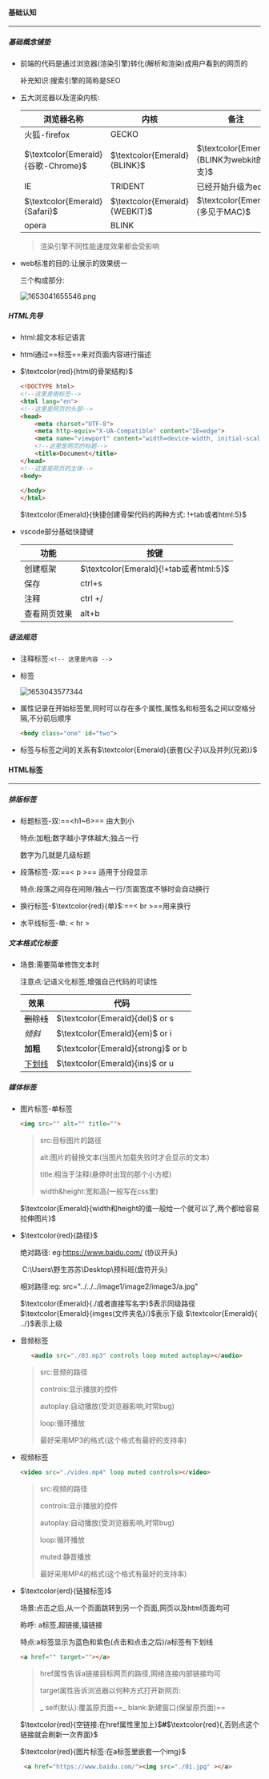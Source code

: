 #### 基础认知

------

##### 基础概念铺垫

- 前端的代码是通过浏览器(渲染引擎)转化(解析和渲染)成用户看到的网页的

  补充知识:搜索引擎的简称是SEO

- 五大浏览器以及渲染内核:

  | 浏览器名称                         | 内核                          | 备注                                       |
  | ---------------------------------- | ----------------------------- | ------------------------------------------ |
  | 火狐-firefox                       | GECKO                         |                                            |
  | $\textcolor{Emerald}{谷歌-Chrome}$ | $\textcolor{Emerald}{BLINK}$  | $\textcolor{Emerald}{BLINK为webkit的分支}$ |
  | IE                                 | TRIDENT                       | 已经开始升级为edge                         |
  | $\textcolor{Emerald}{Safari}$      | $\textcolor{Emerald}{WEBKIT}$ | $\textcolor{Emerald}{多见于MAC}$           |
  | opera                              | BLINK                         |                                            |

  > 渲染引擎不同性能速度效果都会受影响

- web标准的目的:让展示的效果统一

  三个构成部分:
  
  ![1653041655546.png](https://s1.imagehub.cc/images/2022/05/26/1653041655546.png)

 


##### HTML先导

- html:超文本标记语言

- html通过==标签==来对页面内容进行描述

- $\textcolor{red}{html的骨架结构}​$

  ```html
  <!DOCTYPE html>
  <!--这里是根标签-->
  <html lang="en">
  <!--这里是网页的头部-->
  <head>
      <meta charset="UTF-8">
      <meta http-equiv="X-UA-Compatible" content="IE=edge">
      <meta name="viewport" content="width=device-width, initial-scale=1.0">
      <!--这里是网页的标题-->
      <title>Document</title>
  </head>
  <!--这里是网页的主体-->
  <body>
      
  </body>
  </html>
  ```

  $\textcolor{Emerald}{快捷创建骨架代码的两种方式: !+tab或者html:5}$

- vscode部分基础快捷键

  | 功能         | 按键                                   |
  | ------------ | -------------------------------------- |
  | 创建框架     | $\textcolor{Emerald}{!+tab或者html:5}$ |
  | 保存         | ctrl+s                                 |
  | 注释         | ctrl  +/                               |
  | 查看网页效果 | alt+b                                  |

  

##### 语法规范

- 注释标签:`<!-- 这里是内容 -->`

- 标签

  ![1653043577344](C:\Users\野生苏苏\AppData\Roaming\Typora\typora-user-images\1653043577344.png)

- 属性记录在开始标签里,同时可以存在多个属性,属性名和标签名之间以空格分隔,不分前后顺序

  ```html
  <body class="one" id="two">
  ```

- 标签与标签之间的关系有$\textcolor{Emerald}{嵌套(父子)以及并列(兄弟)}$

  

#### HTML标签

------

##### 排版标签

- 标题标签-双:==<h1~6>== 由大到小

  特点:加粗;数字越小字体越大;独占一行

  数字为几就是几级标题

- 段落标签-双:==< p >== 适用于分段显示

  特点:段落之间存在间隙/独占一行/页面宽度不够时会自动换行

- 换行标签-$\textcolor{red}{单}$:==< br >==用来换行

- 水平线标签-单: < hr >

##### 文本格式化标签

- 场景:需要简单修饰文本时

  注意点:记语义化标签,增强自己代码的可读性

  | 效果          | 代码                                  |
  | ------------- | ------------------------------------- |
  | ~~删除线~~    | $\textcolor{Emerald}{del}$  or  s     |
  | *倾斜*        | $\textcolor{Emerald}{em}$   or  i     |
  | **加粗**      | $\textcolor{Emerald}{strong}$   or  b |
  | <u>下划线</u> | $\textcolor{Emerald}{ins}$   or  u    |

##### 媒体标签

- 图片标签-单标签

  ```html
  <img src="" alt="" title="">
  ```

  > src:目标图片的路径
  >
  > alt:图片的替换文本(当图片加载失败时才会显示的文本)
  >
  > title:相当于注释(悬停时出现的那个小方框)
  >
  > width&height:宽和高(一般写在css里)

  $\textcolor{Emerald}{width和height的值一般给一个就可以了,两个都给容易拉伸图片}$

- $\textcolor{red}{路径}​$

  绝对路径: eg:https://www.baidu.com/ (协议开头)

  ​                      C:\Users\野生苏苏\Desktop\预科班(盘符开头)

  相对路径:eg:   src="../../../image1/image2/image3/a.jpg" 

  $\textcolor{Emerald}{./或者直接写名字}$表示同级路径   $\textcolor{Emerald}{imges(文件夹名)/}$表示下级   $\textcolor{Emerald}{ ../}$表示上级

- 音频标签

  ```html
     <audio src="./03.mp3" controls loop muted autoplay></audio>
  ```

  > src:音频的路径
  >
  > controls:显示播放的控件
  >
  > autoplay:自动播放(受浏览器影响,时常bug)
  >
  > loop:循环播放
  >
  > 最好采用MP3的格式(这个格式有最好的支持率)

- 视频标签

  ```html
  <video src="./video.mp4" loop muted controls></video>
  ```

  > src:视频的路径
  >
  > controls:显示播放的控件
  >
  > autoplay:自动播放(受浏览器影响,时常bug)
  >
  > loop:循环播放
  >
  > muted:静音播放
  >
  > 最好采用MP4的格式(这个格式有最好的支持率)

- $\textcolor{erd}{链接标签}$

  场景:点击之后,从一个页面跳转到另一个页面,网页以及html页面均可

  称呼: a标签,超链接,锚链接

  特点:a标签显示为蓝色和紫色(点击和点击之后)/a标签有下划线

  ```html
  <a href="" target=""></a>
  ```

  > href属性告诉a链接目标网页的路径,网络连接内部链接均可
  >
  > target属性告诉浏览器以何种方式打开新网页:
  >
  > _ self(默认):覆盖原页面==_ blank:新建窗口(保留原页面)==

  $\textcolor{red}{空链接:在href属性里加上}$**#**$\textcolor{red}{,否则点这个链接就会刷新一次界面}$

  $\textcolor{red}{图片标签:在a标签里嵌套一个img}$

  ```html
   <a href="https://www.baidu.com/"><img src="./01.jpg" ></a>
  ```

  



